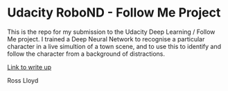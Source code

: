 # Udacity RoboND - Follow Me Project

This is the repo for my submission to the Udacity Deep Learning / Follow Me project. I trained a Deep Neural Network to recognise a particular character in a live simultion of a town scene, and to use this to identify and follow the character from a background of distractions.

[Link to write up](https://github.com/RossPLloyd/Udacity-RoboND-Follow-Me-Ross-Lloyd/blob/master/RoboND-Writeup-Deep%20Learning-project%20-%20Ross%20Lloyd/RoboND_Deep%20learning_Project_Writeup%20-%20Ross%20Lloyd/Writeup/Ross_Lloyd_Deep_Learning_Writeup.md)

Ross Lloyd
